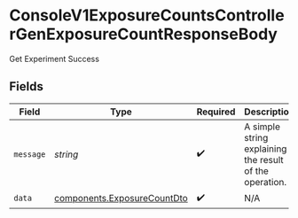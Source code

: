 # ConsoleV1ExposureCountsControllerGenExposureCountResponseBody

Get Experiment Success


## Fields

| Field                                                                      | Type                                                                       | Required                                                                   | Description                                                                |
| -------------------------------------------------------------------------- | -------------------------------------------------------------------------- | -------------------------------------------------------------------------- | -------------------------------------------------------------------------- |
| `message`                                                                  | *string*                                                                   | :heavy_check_mark:                                                         | A simple string explaining the result of the operation.                    |
| `data`                                                                     | [components.ExposureCountDto](../../models/components/exposurecountdto.md) | :heavy_check_mark:                                                         | N/A                                                                        |